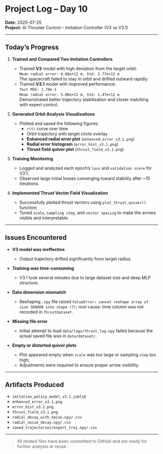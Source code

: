 # Project Log – Day 10

**Date:** 2025-07-25  
**Project:** AI Thruster Control – Imitation Controller (V3 vs V3.1)

---

## Today’s Progress

1. **Trained and Compared Two Imitation Controllers**
   -  Trained **V3** model with high deviation from the target orbit:  
     `Mean radial error: 6.06e+12 m, Std: 2.77e+12 m`  
     The spacecraft failed to stay in orbit and drifted outward rapidly.
   -  Trained **V3.1** model with improved performance:  
     `Test MSE: 1.79e-1`  
     `Mean radial error: 5.06e+12 m, Std: 1.47e+12 m`  
     Demonstrated better trajectory stabilization and closer matching with expert control.

2. **Generated Orbit Analysis Visualizations**
   - Plotted and saved the following figures:
     - `r(t)` curve over time
     - Orbit trajectory with target circle overlay
     - **Enhanced radial error plot** (`enhanced_error_v3.1.png`)
     - **Radial error histogram** (`error_hist_v3.1.png`)
     - **Thrust field quiver plot** (`thrust_field_v3.1.png`)

3. **Training Monitoring**
   - Logged and analyzed each epoch’s `loss` and `validation score` for V3.1;
   - Observed large initial losses converging toward stability after ~15 iterations.

4. **Implemented Thrust Vector Field Visualization**
   - Successfully plotted thrust vectors using `plot_thrust_quiver()` function;
   - Tuned `scale`, `sampling step`, and `vector spacing` to make the arrows visible and interpretable.

---

## Issues Encountered

- **V3 model was ineffective**
  - Output trajectory drifted significantly from target radius.

- **Training was time-consuming**
  - V3.1 took several minutes due to large dataset size and deep MLP structure.

- **Data dimension mismatch**
  - Reshaping `.npy` file raised `ValueError: cannot reshape array of size 360000 into shape (7)`; root cause: time column was not recorded in `ThrustDataset`.

- **Missing file error**
  - Initial attempt to load `data/logs/thrust_log.npy` failed because the actual saved file was in `data/dataset/`.

- **Empty or distorted quiver plots**
  - Plot appeared empty when `scale` was too large or sampling `step` too high;
  - Adjustments were required to ensure proper arrow visibility.

---

## Artifacts Produced

- `imitation_policy_model_v3.1.joblib`
- `enhanced_error_v3.1.png`
- `error_hist_v3.1.png`
- `thrust_field_v3.1.png`
- `radial_decay_with_noise.npy/.csv`
- `radial_noise_decay.npy/.csv`
- `saved_trajectories/expert_traj.npy/.csv`

---

> All related files have been committed to GitHub and are ready for further analysis or reuse.
